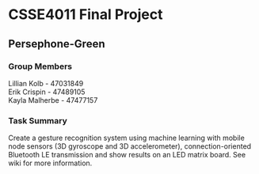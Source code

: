 # CSSE4011 Final Project
## Persephone-Green
### Group Members
Lillian Kolb - 47031849  
Erik Crispin - 47489105 \
Kayla Malherbe - 47477157


### Task Summary  
Create a gesture recognition system using machine learning with mobile node sensors (3D gyroscope and 3D accelerometer), connection-oriented Bluetooth LE transmission and show results on an 
LED matrix board. See wiki for more information.  
